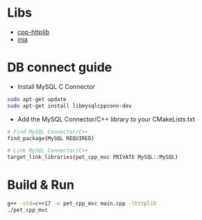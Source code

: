 # Libs
- [cpp-httplib](https://github.com/yhirose/cpp-httplib)
- [inja](https://github.com/pantor/inja)
# DB connect guide
- Install MySQL C Connector
```bash
sudo apt-get update
sudo apt-get install libmysqlcppconn-dev
```
- Add the MySQL Connector/C++ library to your CMakeLists.txt
```bash
# Find MySQL Connector/C++
find_package(MySQL REQUIRED)

# Link MySQL Connector/C++
target_link_libraries(pet_cpp_mvc PRIVATE MySQL::MySQL)
```
# Build & Run
```bash
g++ -std=c++17 -o pet_cpp_mvc main.cpp -lhttplib
./pet_cpp_mvc
```